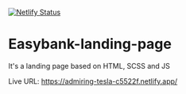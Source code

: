 [![Netlify Status](https://api.netlify.com/api/v1/badges/3fbaede1-e6e9-4568-985f-634f2d12de9c/deploy-status)](https://app.netlify.com/sites/admiring-tesla-c5522f/deploys)
# Easybank-landing-page
It's a landing page based on HTML, SCSS and JS

Live URL: https://admiring-tesla-c5522f.netlify.app/

